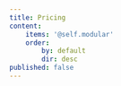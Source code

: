 ```yaml
---
title: Pricing
content:
    items: '@self.modular'
    order:
        by: default
        dir: desc
published: false
---
```



